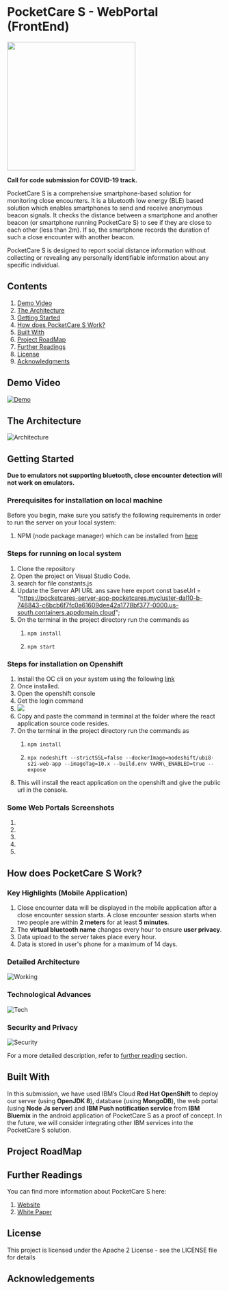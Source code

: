 # PocketCare S - WebPortal (FrontEnd)

<img src="https://github.com/PocketCareS/PocketCareS-Android/blob/development/assets/logo.png" width="300">

**Call for code submission for COVID-19 track.**

PocketCare S is a comprehensive smartphone-based solution for monitoring close encounters. It is a bluetooth low energy (BLE) based solution which enables smartphones to send and receive anonymous beacon signals. It checks the distance between a smartphone and another beacon (or smartphone running PocketCare S) to see if they are close to each other (less than 2m). If so, the smartphone records the duration of such a close encounter with another beacon. 

PocketCare S is designed to report social distance information without collecting or revealing any personally identifiable information about any specific individual.


## Contents 
1. [Demo Video](#demo-video) 
2. [The Architecture](#the-architecture)
3. [Getting Started](#getting-started)
4. [How does PocketCare S Work?](#how-does-pocketcare-s-work)
5. [Built With](#built-with)
6. [Project RoadMap](#project-roadmap)
7. [Further Readings](#further-readings)
8. [License](#license)
9. [Acknowledgments](#acknowledgements)

## Demo Video 

[![Demo](http://img.youtube.com/vi/JnOWwagUgxQ/0.jpg)](http://www.youtube.com/watch?v=JnOWwagUgxQ "PocketCare S Demo")
 
 
## The Architecture

![Architecture](https://github.com/PocketCareS/PocketCareS-Android/blob/development/assets/PocketCareS_Design_Simplified.png)

## Getting Started  

**Due to emulators not supporting bluetooth, close encounter detection will not work on emulators.**

### Prerequisites for installation on local machine

Before you begin, make sure you satisfy the following requirements in order to run the server on your local system:

1. NPM (node package manager) which can be installed from [here](https://nodejs.org/en/download/)
   
### Steps for running on local system
1. Clone the repository
2. Open the project on Visual Studio Code.
3. search for file constants.js
4. Update the Server API URL ans save here
   export const baseUrl =
  "https://pocketcares-server-app-pocketcares.mycluster-dal10-b-746843-c6bcb6f7fc0a61609dee42a1778bf377-0000.us-south.containers.appdomain.cloud";
5. On the terminal in the project directory run the commands as
    1. ```npm install```
    
    2. ```npm start```

### Steps for installation on Openshift 
1. Install the OC cli on your system using the following [link](https://mirror.openshift.com/pub/openshift-v4/clients/oc/)
2. Once installed.
3. Open the openshift console
4. Get the login command
5. ![](RackMultipart20200731-4-1p1bw0t_html_4695d32a90c2a8da.png)
6. Copy and paste the command in terminal at the folder where the react application source code resides.
7. On the terminal in the project directory run the commands as
    1. ```npm install```
    
    2. ```npx nodeshift --strictSSL=false --dockerImage=nodeshift/ubi8-s2i-web-app --imageTag=10.x --build.env YARN\_ENABLED=true --expose```
9. This will install the react application on the openshift and give the public url in the console.

### Some Web Portals Screenshots

1.
2.
3.
4.
5.


## How does PocketCare S Work?

### Key Highlights (Mobile Application)

1. Close encounter data will be displayed in the mobile application after a close encounter session starts. A close encounter session starts when two people are within **2 meters** for at least **5 minutes**. 
2. The **virtual bluetooth name** changes every hour to ensure **user privacy**. 
3. Data upload to the server takes place every hour.
4. Data is stored in user's phone for a maximum of 14 days. 

### Detailed Architecture 

![Working](https://github.com/PocketCareS/PocketCareS-Android/blob/development/assets/PocketCareS_Design_Technical.png)

### Technological Advances

![Tech](https://github.com/PocketCareS/PocketCareS-Android/blob/development/assets/PocketCare_S_Road_Map.png)

### Security and Privacy 

![Security](https://github.com/PocketCareS/PocketCareS-Android/blob/development/assets/PocketCareS-Privacy.png)

For a more detailed description, refer to [further reading](#further-readings) section. 


## Built With 

In this submission, we have used IBM’s Cloud **Red Hat OpenShift** to deploy our server (using **OpenJDK 8**), database (using **MongoDB**), the web portal (using **Node Js server**) and **IBM Push notification service** from **IBM Bluemix** in the android application of PocketCare S as a proof of concept. In the future, we will consider integrating other IBM services into the PocketCare S solution.

## Project RoadMap 

## Further Readings

You can find more information about PocketCare S here:

1. [Website](https://engineering.buffalo.edu/computer-science-engineering/pocketcares.html) 
2. [White Paper](https://docs.google.com/document/d/e/2PACX-1vT6UqA3HByzG5Di576gmz-JWzgKOFx5KLYGgJMpxcmWkOXYJ_vUFz2h1w2LnDNWI4y-xnyKhPi_s70p/pub)

## License 

This project is licensed under the Apache 2 License - see the LICENSE file for details

## Acknowledgements
